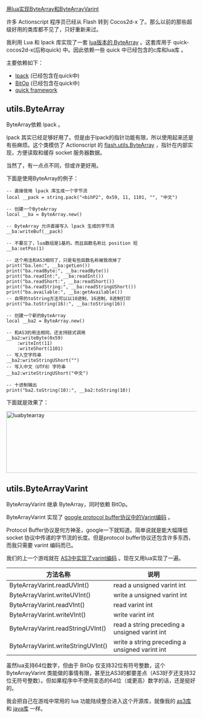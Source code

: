 [用lua实现ByteArray和ByteArrayVarint](http://zengrong.net/post/1968.htm)

许多 Actionscript 程序员已经从 Flash 转到 Cocos2d-x 了。那么以前的那些超级好用的类库都不见了，只好重新来过。

我利用 Lua 和 lpack 库实现了一套 [lua版本的 ByteArray][3] 。这套库用于 quick-cocos2d-x(后称quick) 中。因此依赖一些 quick 中已经包含的c库和lua库 。

主要依赖如下：

* [lpack][5] (已经包含在quick中)
* [BitOp][6] (已经包含在quick中)
* [quick framework][4]
<!--more-->

## utils.ByteArray

ByteArray依赖 lpack 。

lpack 其实已经足够好用了。但是由于lpack的指针功能有限，所以使用起来还是有些麻烦。这个类模仿了 Actionscript 的 [flash.utils.ByteArray][7] ，指针在内部实现，方便读取和缓存 socket 服务器数据。

当然了，有一点点不同，但或许更好用。

下面是使用ByteArray的例子：

	-- 直接使用 lpack 库生成一个字节流
	local __pack = string.pack("<bihP2", 0x59, 11, 1101, "", "中文")

	-- 创建一个ByteArray
	local __ba = ByteArray.new()

	-- ByteArray 允许直接写入 lpack 生成的字节流
	__ba:writeBuf(__pack)

	-- 不要忘了，lua数组是1基的。而且函数名称比 position 短
	__ba:setPos(1)

	-- 这个用法和AS3相同了，只是有些函数名称被我改掉了
	print("ba.len:", __ba:getLen())
	print("ba.readByte:", __ba:readByte())
	print("ba.readInt:", __ba:readInt())
	print("ba.readShort:", __ba:readShort())
	print("ba.readString:", __ba:readStringUShort())
	print("ba.available:", __ba:getAvailable())
	-- 自带的toString方法可以以10进制、16进制、8进制打印
	print("ba.toString(16):", __ba:toString(16))

	-- 创建一个新的ByteArray
	local __ba2 = ByteArray.new()

	-- 和AS3的用法相同，还支持链式调用
	__ba2:writeByte(0x59)
		:writeInt(11)
		:writeShort(1101)
	-- 写入空字符串
	__ba2:writeStringUShort("")
	-- 写入中文（UTF8）字符串
	__ba2:writeStringUShort("中文")

	-- 十进制输出
	print("ba2.toString(10):", __ba2:toString(10))

下面就是效果了：

<img src="/wp-content/uploads/2013/11/luabytearray.png" alt="luabytearray" width="574" height="163" class="aligncenter size-full wp-image-1969" />

## utils.ByteArrayVarint

ByteArrayVarint 继承 ByteArray，同时依赖 BitOp。

ByteArrayVarint 实现了 [google protocol buffer协议中的Varint编码][8] 。

Protocol Buffer协议是何方神圣，google一下就知道。简单说就是能大幅降低 socket 协议中传递的字节流的长度。但是protocol buffer协议还包含许多东西，而我只需要 varint 编码而已。

我们的上一个游戏就在 [AS3中实现了varint编码][9] 。现在又用lua实现了一遍。

|方法名称|说明|
|----|----|
|ByteArrayVarint.readUVInt()|read a unsigned varint int|
|ByteArrayVarint.writeUVInt()|write a unsigned varint int|
|ByteArrayVarint.readVInt()|read varint int|
|ByteArrayVarint.writeVInt()|write varint int|
|ByteArrayVarint.readStringUVInt()|read a string preceding a unsigned varint int|
|ByteArrayVarint.writeStringUVInt()|write a string preceding a unsigned varint int|

虽然lua支持64位数字，但由于 BitOp 仅支持32位有符号整数，这个 ByteArrayVarint 类能做的事情有限，甚至比AS3的都要差点（AS3好歹还支持32位无符号整数）。但如果程序中不使用变态的64位（或更高）数字的话，还是挺好的。

我会把自己在游戏中常用的 lua 功能陆续整合进入这个开源库，就像我的 [as3库][1] 和 [java库][2] 一样。

[1]: https://github.com/zrong/as3
[2]: https://github.com/zrong/java
[3]: https://github.com/zrong/lua
[4]: https://github.com/dualface/quick-cocos2d-x/tree/develop/framework
[5]: http://underpop.free.fr/l/lua/lpack/
[6]: http://bitop.luajit.org/index.html
[7]: http://help.adobe.com/en_US/FlashPlatform/reference/actionscript/3/flash/utils/ByteArray.html
[8]: https://developers.google.com/protocol-buffers/docs/encoding
[9]: https://github.com/zrong/as3/blob/dev/src/org/zengrong/utils/ByteArrayVariant.as
